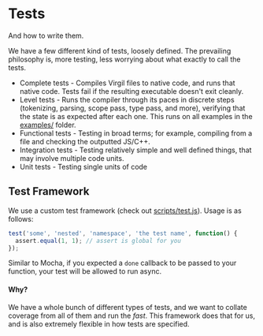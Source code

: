 # Tests

And how to write them.

We have a few different kind of tests, loosely defined.  The prevailing
philosophy is, more testing, less worrying about what exactly to call
the tests.

 * Complete tests - Compiles Virgil files to native code, and runs that
   native code.  Tests fail if the resulting executable doesn't exit
   cleanly.
 * Level tests - Runs the compiler through its paces in discrete steps
   (tokenizing, parsing, scope pass, type pass, and more), verifying
   that the state is as expected after each one.  This runs on all
   examples in the [examples/](examples/) folder.
 * Functional tests - Testing in broad terms; for example, compiling
   from a file and checking the outputted JS/C++.
 * Integration tests - Testing relatively simple and well defined things,
   that may involve multiple code units.
 * Unit tests - Testing single units of code

## Test Framework

We use a custom test framework (check out [scripts/test.js](../scripts/test.js)).
Usage is as follows:

```javascript
test('some', 'nested', 'namespace', 'the test name', function() {
  assert.equal(1, 1); // assert is global for you
});
```

Similar to Mocha, if you expected a `done` callback to be passed to
your function, your test will be allowed to run async.

#### Why?

We have a whole bunch of different types of tests, and we want to collate
coverage from all of them and run the *fast*.  This framework does
that for us, and is also extremely flexible in how tests are specified.
